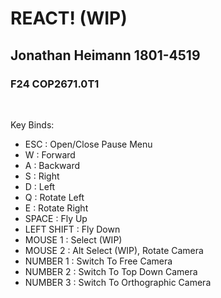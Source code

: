 # REACT! (WIP)
## Jonathan Heimann 1801-4519
### F24 COP2671.0T1

<br>

Key Binds:
- ESC : Open/Close Pause Menu
- W : Forward 
- A : Backward
- S : Right
- D : Left
- Q : Rotate Left
- E : Rotate Right
- SPACE : Fly Up
- LEFT SHIFT : Fly Down
- MOUSE 1 : Select (WIP)
- MOUSE 2 : Alt Select (WIP), Rotate Camera
- NUMBER 1 : Switch To Free Camera
- NUMBER 2 : Switch To Top Down Camera
- NUMBER 3 : Switch To Orthographic Camera